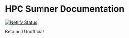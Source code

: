 # HPC Sumner Documentation

[![Netlify Status](https://api.netlify.com/api/v1/badges/44204fb5-ace6-4b1d-96c2-872df481eb20/deploy-status)](https://app.netlify.com/sites/sumnerdocs/deploys)

Beta and Unofficial!
